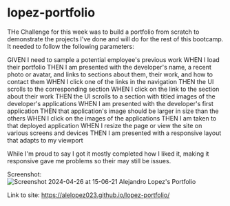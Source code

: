 # lopez-portfolio

THe Challenge for this week was to build a portfolio from scratch to demonstrate the projects I've done and will do for the rest of this bootcamp. It needed to follow the following parameters:

GIVEN I need to sample a potential employee's previous work
WHEN I load their portfolio
THEN I am presented with the developer's name, a recent photo or avatar, and links to sections about them, their work, and how to contact them
WHEN I click one of the links in the navigation
THEN the UI scrolls to the corresponding section
WHEN I click on the link to the section about their work
THEN the UI scrolls to a section with titled images of the developer's applications
WHEN I am presented with the developer's first application
THEN that application's image should be larger in size than the others
WHEN I click on the images of the applications
THEN I am taken to that deployed application
WHEN I resize the page or view the site on various screens and devices
THEN I am presented with a responsive layout that adapts to my viewport

While I'm proud to say I got it mostly completed how I liked it, making it responsive gave me problems so their may still be issues. 

Screenshot: 
![Screenshot 2024-04-26 at 15-06-21 Alejandro Lopez's Portfolio](https://github.com/AleLopez023/lopez-portfolio/assets/166090564/32b7dcb0-afe2-4e02-9407-ed13cde641ae)

Link to site:
https://alelopez023.github.io/lopez-portfolio/

